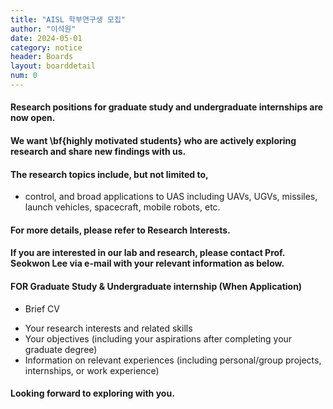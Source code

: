 ```yaml
---
title: "AISL 학부연구생 모집"
author: "이석원"
date: 2024-05-01
category: notice
header: Boards
layout: boarddetail
num: 0
---
```


#### Research positions for graduate study and undergraduate internships are now open. 

#### We want \bf{highly motivated students} who are actively exploring research and share new findings with us.
#### The research topics include, but not limited to, 
* control, and broad applications to UAS including UAVs, UGVs, missiles, launch vehicles, spacecraft, mobile robots, etc. 
#### For more details, please refer to Research Interests.
#### If you are interested in our lab and research, please contact Prof. Seokwon Lee via e-mail with your relevant information as below.
#### FOR Graduate Study & Undergraduate internship (When Application)

* Brief CV
- Your research interests and related skills
- Your objectives (including your aspirations after completing your graduate degree)
- Information on relevant experiences (including personal/group projects, internships, or work experience)

#### Looking forward to exploring with you.